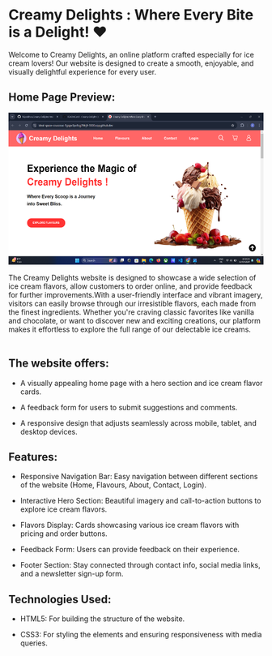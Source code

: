 
# Creamy Delights : Where Every Bite is a Delight! ❤️

Welcome to Creamy Delights, an online platform crafted especially for ice cream lovers! Our website is designed to create a smooth, enjoyable, and visually delightful experience for every user. 

## Home Page Preview:

<img src="./images/shop-ss.png" height=300px><br>

The Creamy Delights website is designed to showcase a wide selection of ice cream flavors, allow customers to order online, and provide feedback for further improvements.With a user-friendly interface and vibrant imagery, visitors can easily browse through our irresistible flavors, each made from the finest ingredients. Whether you're craving classic favorites like vanilla and chocolate, or want to discover new and exciting creations, our platform makes it effortless to explore the full range of our delectable ice creams.
<br><br>

## The website offers:

- A visually appealing home page with a hero section and ice cream flavor cards.

- A feedback form for users to submit suggestions and comments.

- A responsive design that adjusts seamlessly across mobile, tablet, and desktop devices.


## Features:
- Responsive Navigation Bar: Easy navigation between different sections of the website (Home, Flavours, About, Contact, Login).

- Interactive Hero Section: Beautiful imagery and call-to-action buttons to explore ice cream flavors.

- Flavors Display: Cards showcasing various ice cream flavors with pricing and order buttons.

- Feedback Form: Users can provide feedback on their experience.

- Footer Section: Stay connected through contact info, social media links, and a newsletter sign-up form.

## Technologies Used:

- HTML5: For building the structure of the website.

- CSS3: For styling the elements and ensuring responsiveness with media queries.

